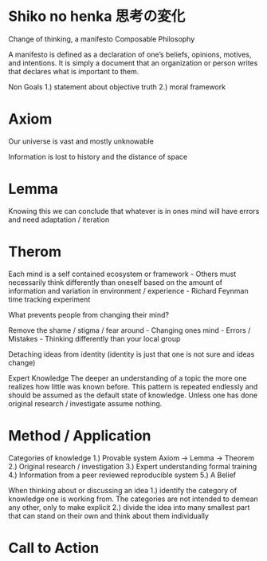 # Shiko no henka 思考の変化

Change of thinking, a manifesto
Composable Philosophy

A manifesto is defined as a declaration of one’s beliefs, opinions, motives, and intentions. It is simply a document that an organization or person writes that declares what is important to them.

Non Goals
    1.) statement about objective truth
    2.) moral framework

# Axiom

Our universe is vast and mostly unknowable

Information is lost to history and the distance of space

# Lemma

Knowing this we can conclude that whatever is in ones mind will have errors and need adaptation / iteration

# Therom

Each mind is a self contained ecosystem or framework
    - Others must necessarily think differently than oneself based on the amount of information and variation in environment / experience
    - Richard Feynman time tracking experiment

What prevents people from changing their mind?

Remove the shame / stigma / fear around
    - Changing ones mind
    - Errors / Mistakes
    - Thinking differently than your local group

Detaching ideas from identity (identity is just that one is not sure and ideas change)

Expert Knowledge
    The deeper an understanding of a topic the more one realizes how little was known before. This pattern is repeated endlessly and should be assumed as the default state of knowledge. Unless one has done original research / investigate assume nothing.

# Method / Application

Categories of knowledge
    1.) Provable system Axiom -> Lemma -> Theorem
    2.) Original research / investigation
    3.) Expert understanding formal training
    4.) Information from a peer reviewed reproducible system
    5.) A Belief

When thinking about or discussing an idea
    1.) identify the category of knowledge one is working from. The categories are not intended to demean any other, only to make explicit
    2.) divide the idea into many smallest part that can stand on their own and think about them individually

# Call to Action
